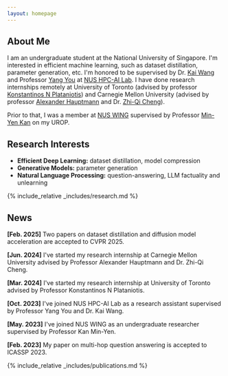 ```yaml
---
layout: homepage
---
```


## About Me

I am an undergraduate student at the National University of Singapore. I'm interested in efficient machine learning, 
such as dataset distillation, parameter generation, etc. I'm honored to be supervised by Dr. [Kai Wang](https://kaiwang960112.github.io/) and Professor
[Yang You](https://www.comp.nus.edu.sg/~youy/) at [NUS HPC-AI Lab](https://ai.comp.nus.edu.sg/). I have done research internships remotely at University of Toronto (advised by professor
[Konstantinos N Plataniotis](https://www.plataniotis.com/)) and Carnegie Mellon University (advised by professor [Alexander Hauptmann](https://www.cs.cmu.edu/~alex/) and Dr. [Zhi-Qi Cheng](https://zhiqic.github.io/homepage/index.html)).

Prior to that, I was a member at [NUS WING](https://wing.comp.nus.edu.sg/) supervised by Professor [Min-Yen Kan](https://www.comp.nus.edu.sg/~kanmy/) on my UROP.

## Research Interests

- **Efficient Deep Learning:** dataset distillation, model compression
- **Generative Models:** parameter generation
- **Natural Language Processing:** question-answering, LLM factuality and unlearning

{% include_relative _includes/research.md %}

## News

**[Feb. 2025]**  Two papers on dataset distillation and diffusion model acceleration are accepted to CVPR 2025.

**[Jun. 2024]**  I've started my research internship at Carnegie Mellon University advised by Professor Alexander Hauptmann and Dr. Zhi-Qi Cheng.

**[Mar. 2024]**  I've started my research internship at University of Toronto advised by Professor Konstantinos N Plataniotis.

**[Oct. 2023]**  I've joined NUS HPC-AI Lab as a research assistant supervised by Professor Yang You and Dr. Kai Wang.

**[May. 2023]**  I've joined NUS WING as an undergraduate researcher supervised by Professor Kan Min-Yen.

**[Feb. 2023]**  My paper on multi-hop question answering is accepted to ICASSP 2023.


{% include_relative _includes/publications.md %}

